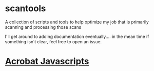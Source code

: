 # scantools
A collection of scripts and tools to help optimize my job that is primarily scanning and processing those scans

I'll get around to adding documentation eventually.... in the mean time if something isn't clear, feel free to open an issue.

# [Acrobat Javascripts](https://github.com/fortepc/scantools/tree/master/AcrobatJavascripts)
